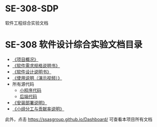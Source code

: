 # SE-308-SDP
软件工程综合实验文档

# SE-308 软件设计综合实验文档目录

- [《项目概况》](01-about.md)
- [《软件需求规格说明书》 ](01-01-SRS.md)
- [《软件设计说明书》](01-02-SDS.md)
- [《使用说明（演示视频）》](http://tiandiyijian.top/2019/06/23/swsad-video/)
- 所有源代码
  - [小程序代码](https://github.com/SSASGroup/client/tree/master/miniprogram-test-v3)
  - [后端代码](https://github.com/SSASGroup/client/tree/master/server)
- [《安装部署说明》](01-03-setup.md)
- [《小组分工与贡献率说明》](X5-teamwork-profile.md)

    
    
此外，点击 https://ssasgroup.github.io/Dashboard/ 可查看本项目所有文档
